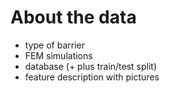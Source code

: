 # About the data


* type of barrier
* FEM simulations 
* database (+ plus train/test split)
* feature description with pictures